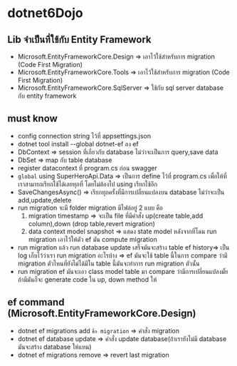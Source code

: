 # dotnet6Dojo

## Lib จำเป็นที่ใช้กับ Entity Framework

- Microsoft.EntityFrameworkCore.Design => เอาไว้ใช้สำหรับการ migration (Code First Migration)
- Microsoft.EntityFrameworkCore.Tools => เอาไว้ใช้สำหรับการ migration (Code First Migration)
- Microsoft.EntityFrameworkCore.SqlServer => ใช้กับ sql server database กับ entity framework

## must know

- config connection string ไว้ที่ appsettings.json
- dotnet tool install --global dotnet-ef ลง ef
- DbContext => session ที่เกี่ยวกับ database ไม่ว่าจะเป็นการ query,save data
- DbSet => map กับ table database
- register datacontext ที่ program.cs ก่อน swagger
- `global` using SuperHeroApi.Data => เป็นการ define ไว้ที่ program.cs เพื่อให้ที่เราสามารถเรียกใช้ได้เลยทุกที่ โดยไม่ต้องไป using เรียกใช้อีก
- SaveChangesAsync() => เรียกทุกครั้งที่มีการเปลี่ยนแปลงบน database ไม่ว่าจะเป็น add,update,delete
- run migration จะมี folder migration มีไฟล์อยู่ 2 แบบ คือ
  1. migration timestamp => จะเป็น file ที่มีคำสั่ง up(create table,add column),down (drop table,revert migration)
  2. data context model snapshot => แสดง state model หลังจากที่โดน run migration เอาไว้ให้ตัว ef มัน compute migration
- run migration แล้ว run database update เสร็จมันจะสร้าง table ef history=> เป็น log เก็บไว้ว่าเรา run migration อะไรบ้าง => ef มันจะใช้ table นี้ในการ compare ว่ามี migration ตัวไหนที่ยังไม่ได้มีใน table นี้มันจะทำการ run migration ตัวนั้น
- run migration ef มันจะเอา class model table มา compare ว่ามีการเปลี่ยนแปลงมั้ย ถ้ามีมันก็จะ generate code ใน up, down method ให้

## ef command (Microsoft.EntityFrameworkCore.Design)

- dotnet ef migrations add `ชื่อ migration` => คำสั่ง migration
- dotnet ef database update => คำสั่ง update database(ถ้าเรายังไม่มี database มันจะสร้าง database ให้แทน)
- dotnet ef migrations remove => revert last migration
